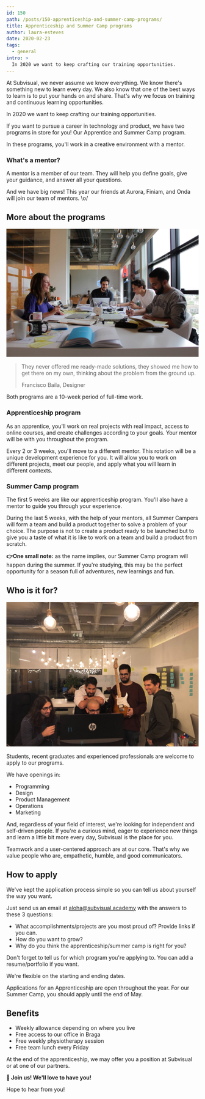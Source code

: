 ```yaml
---
id: 150
path: /posts/150-apprenticeship-and-summer-camp-programs/
title: Apprenticeship and Summer Camp programs
author: laura-esteves
date: 2020-02-23
tags:
  - general
intro: >
  In 2020 we want to keep crafting our training opportunities.
---
```


At Subvisual, we never assume we know everything. We know there's something new
to learn every day. We also know that one of the best ways to learn is to put
your hands on and share. That's why we focus on training and continuous
learning opportunities.

In 2020 we want to keep crafting our training opportunities.

If you want to pursue a career in technology and product, we have two programs
in store for you! Our Apprentice and Summer Camp program.

In these programs, you'll work in a creative environment with a mentor.

### What's a mentor?

A mentor is a member of our team. They will help you define goals, give your
guidance, and answer all your questions.

And we have big news! This year our friends at Aurora, Finiam, and Onda will
join our team of mentors. \o/

## More about the programs

![](./1.jpeg)

> They never offered me ready-made solutions, they showed me how to get there
> on my own, thinking about the problem from the ground up.
>
> Francisco Baila, Designer

Both programs are a 10-week period of full-time work.

### Apprenticeship program

As an apprentice, you'll work on real projects with real impact, access to
online courses, and create challenges according to your goals. Your mentor will
be with you throughout the program.

Every 2 or 3 weeks, you'll move to a different mentor. This rotation will be a
unique development experience for you. It will allow you to work on different
projects, meet our people, and apply what you will learn in different contexts.

### Summer Camp program

The first 5 weeks are like our apprenticeship program. You'll also have a
mentor to guide you through your experience.

During the last 5 weeks, with the help of your mentors, all Summer Campers will
form a team and build a product together to solve a problem of your choice. The
purpose is not to create a product ready to be launched but to give you a taste
of what it is like to work on a team and build a product from scratch.

**👉One small note:** as the name implies, our Summer Camp program will happen
during the summer. If you're studying, this may be the perfect opportunity for
a season full of adventures, new learnings and fun.

## Who is it for?

![](./2.jpeg)

Students, recent graduates and experienced professionals are welcome to apply
to our programs.

We have openings in:

- Programming
- Design
- Product Management
- Operations
- Marketing

And, regardless of your field of interest, we're looking for independent and
self-driven people. If you're a curious mind, eager to experience new things
and learn a little bit more every day, Subvisual is the place for you.

Teamwork and a user-centered approach are at our core. That's why we value
people who are, empathetic, humble, and good communicators.

## How to apply

We've kept the application process simple so you can tell us about yourself the
way you want.

Just send us an email at [aloha@subvisual.academy] with the answers to these 3
questions:

- What accomplishments/projects are you most proud of? Provide links if you
  can.
- How do you want to grow?
- Why do you think the apprenticeship/summer camp is right for you?

Don't forget to tell us for which program you're applying to. You can add a
resume/portfolio if you want.

We're flexible on the starting and ending dates.

Applications for an Apprenticeship are open throughout the year. For our Summer
Camp, you should apply until the end of May.

## Benefits

- Weekly allowance depending on where you live
- Free access to our office in Braga
- Free weekly physiotherapy session
- Free team lunch every Friday

At the end of the apprenticeship, we may offer you a position at Subvisual or
at one of our partners.

**💪 Join us! We'll love to have you!**

Hope to hear from you!

[aloha@subvisual.academy]: mailto:aloha@subvisual.academy
